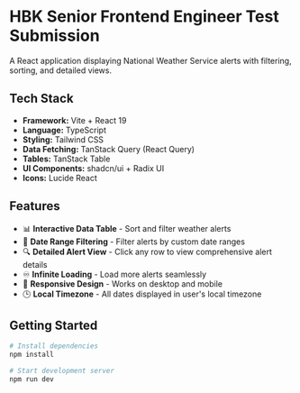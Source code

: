# HBK Senior Frontend Engineer Test Submission

A React application displaying National Weather Service alerts with filtering, sorting, and detailed views.

## Tech Stack

- **Framework:** Vite + React 19
- **Language:** TypeScript
- **Styling:** Tailwind CSS
- **Data Fetching:** TanStack Query (React Query)
- **Tables:** TanStack Table
- **UI Components:** shadcn/ui + Radix UI
- **Icons:** Lucide React

## Features

- 📊 **Interactive Data Table** - Sort and filter weather alerts
- 📅 **Date Range Filtering** - Filter alerts by custom date ranges
- 🔍 **Detailed Alert View** - Click any row to view comprehensive alert details
- ♾️ **Infinite Loading** - Load more alerts seamlessly
- 📱 **Responsive Design** - Works on desktop and mobile
- 🕒 **Local Timezone** - All dates displayed in user's local timezone

## Getting Started

```bash
# Install dependencies
npm install

# Start development server
npm run dev